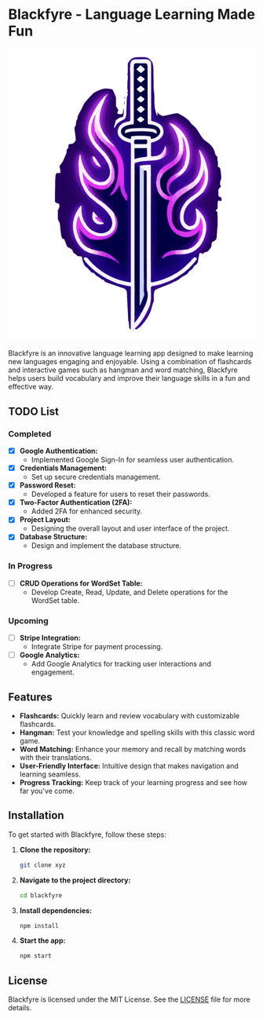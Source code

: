 
# Blackfyre - Language Learning Made Fun

![Blackfyre Logo](/public/assets/images/logo.png)

Blackfyre is an innovative language learning app designed to make learning new languages engaging and enjoyable. Using a combination of flashcards and interactive games such as hangman and word matching, Blackfyre helps users build vocabulary and improve their language skills in a fun and effective way.

## TODO List

### Completed
- [x] **Google Authentication:**
  - Implemented Google Sign-In for seamless user authentication.
- [x] **Credentials Management:**
  - Set up secure credentials management.
- [x] **Password Reset:**
  - Developed a feature for users to reset their passwords.
- [x] **Two-Factor Authentication (2FA):**
  - Added 2FA for enhanced security.
- [x] **Project Layout:**
  - Designing the overall layout and user interface of the project.
- [x] **Database Structure:**
  - Design and implement the database structure.

### In Progress
- [ ] **CRUD Operations for WordSet Table:**
  - Develop Create, Read, Update, and Delete operations for the WordSet table.

### Upcoming
- [ ] **Stripe Integration:**
  - Integrate Stripe for payment processing.
- [ ] **Google Analytics:**
  - Add Google Analytics for tracking user interactions and engagement.


## Features

- **Flashcards:** Quickly learn and review vocabulary with customizable flashcards.
- **Hangman:** Test your knowledge and spelling skills with this classic word game.
- **Word Matching:** Enhance your memory and recall by matching words with their translations.
- **User-Friendly Interface:** Intuitive design that makes navigation and learning seamless.
- **Progress Tracking:** Keep track of your learning progress and see how far you've come.

## Installation

To get started with Blackfyre, follow these steps:

1. **Clone the repository:**
    ```bash
    git clone xyz
    ```
2. **Navigate to the project directory:**
    ```bash
    cd blackfyre
    ```
3. **Install dependencies:**
    ```bash
    npm install
    ```
4. **Start the app:**
    ```bash
    npm start
    ```

## License

Blackfyre is licensed under the MIT License. See the [LICENSE](LICENSE) file for more details.
